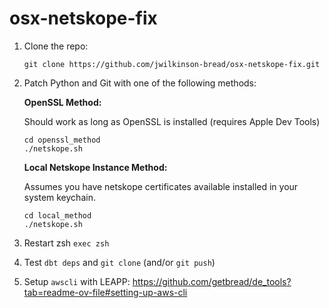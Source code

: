 # osx-netskope-fix

1. Clone the repo:

    ```shell
    git clone https://github.com/jwilkinson-bread/osx-netskope-fix.git
    ```

2. Patch Python and Git with one of the following methods:

    **OpenSSL Method:**

    Should work as long as OpenSSL is installed (requires Apple Dev Tools)

    ```shell
    cd openssl_method
    ./netskope.sh
    ```

    **Local Netskope Instance Method:**

    Assumes you have netskope certificates available installed in your system keychain.

    ```shell
    cd local_method
    ./netskope.sh
    ```
3. Restart zsh `exec zsh`

4. Test `dbt deps` and `git clone` (and/or `git push`)

5. Setup `awscli` with LEAPP: https://github.com/getbread/de_tools?tab=readme-ov-file#setting-up-aws-cli
